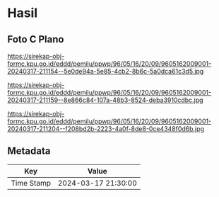 # Hasil

## Foto C Plano

https://sirekap-obj-formc.kpu.go.id/eddd/pemilu/ppwp/96/05/16/20/09/9605162009001-20240317-211154--5e0de94a-5e85-4cb2-8b6c-5a0dca61c3d5.jpg

https://sirekap-obj-formc.kpu.go.id/eddd/pemilu/ppwp/96/05/16/20/09/9605162009001-20240317-211159--8e866c84-107a-48b3-8524-deba3910cdbc.jpg

https://sirekap-obj-formc.kpu.go.id/eddd/pemilu/ppwp/96/05/16/20/09/9605162009001-20240317-211204--f208bd2b-2223-4a0f-8de8-0ce4348f0d6b.jpg


## Metadata

| Key        | Value               |
| ---------- | ------------------- |
| Time Stamp | 2024-03-17 21:30:00 |




